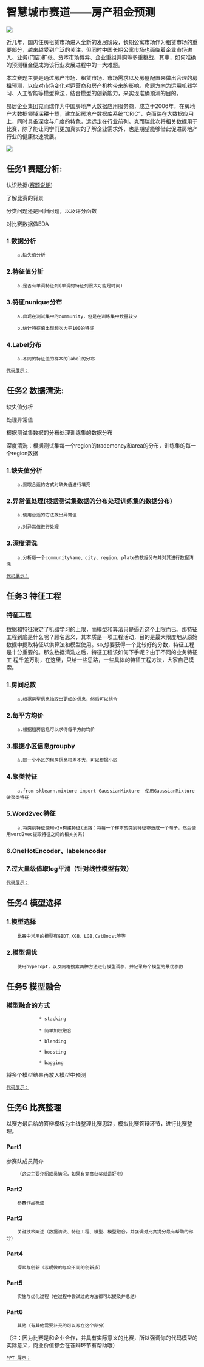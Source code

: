 #                                       智慧城市赛道——房产租金预测

![](https://2019ai.futurelab.tv/storage/app/media/banner.jpg)

近几年，国内住房租赁市场进入全新的发展阶段，长期公寓市场作为租赁市场的重要部分，越来越受到广泛的关注。但同时中国长期公寓市场也面临着企业市场进入、业务(门店)扩张、资本市场博弈、企业重组并购等多重挑战，其中，如何准确的预测租金便成为该行业发展进程中的一大难题。

本次赛题主要是通过房产市场、租赁市场、市场需求以及房屋配置来做出合理的房租预测，以应对市场变化对运营商和房产机构带来的影响。命题方向为运用机器学习、人工智能等模型算法，结合模型的创新能力，来实现准确预测的目的。

易居企业集团克而瑞作为中国房地产大数据应用服务商，成立于2006年，在房地产大数据领域深耕十载，建立起房地产数据库系统“CRIC”，克而瑞在大数据应用上，同时具备深度与广度的特色，远远走在行业前列。克而瑞此次将相关数据用于比赛，除了能让同学们更加真实的了解企业需求外，也是期望能够借此促进房地产行业的健康快速发展。

![](https://2019ai.futurelab.tv/storage/app/media/WechatIMG441.png)


## 任务1 赛题分析:


认识数据([赛题说明](https://2019ai.futurelab.tv/contest_detail/3#contest_index))

了解比赛的背景

分类问题还是回归问题，以及评分函数

对比赛数据做EDA

### 1.数据分析

        a.缺失值分析

### 2.特征值分析

        a.是否有单调特征列(单调的特征列很大可能是时间)

### 3.特征nunique分布

        a.出现在测试集中的community，但是在训练集中数量较少

        b.统计特征值出现频次大于100的特征

### 4.Label分布

        a.不同的特征值的样本的label的分布

[`代码展示：`](https://github.com/ZhangHongBo2019/Data-analysis-competition-1/blob/master/Part_1_EDA.ipynb)

## 任务2 数据清洗:

缺失值分析

处理异常值

根据测试集数据的分布处理训练集的数据分布

深度清洗：根据测试集每一个region的trademoney和area的分布，训练集的每一个region数据

### 1.缺失值分析

        a.采取合适的方式对缺失值进行填充

### 2.异常值处理(根据测试集数据的分布处理训练集的数据分布)

        a.使用合适的方法找出异常值
        
        b.对异常值进行处理

### 3.深度清洗

        a.分析每一个communityName、city、region、plate的数据分布并对其进行数据清洗

[`代码展示：`](https://github.com/ZhangHongBo2019/Data-analysis-competition-1/blob/master/Part_2_DC.ipynb)

## 任务3 特征工程

### 特征工程
数据和特征决定了机器学习的上限，而模型和算法只是逼近这个上限而已。那特征工程到底是什么呢？顾名思义，其本质是一项工程活动，目的是最大限度地从原始
数据中提取特征以供算法和模型使用。so,想要获得一个比较好的分数，特征工程是十分重要的。那么数据清洗之后，特征工程该如何下手呢？由于不同的业务特征工
程千差万别，在这里，只给一些思路，一些具体的特征工程方法，大家自己摸索。

### 1.房间总数

        a.根据房型信息抽取出更细的信息，然后可以组合

### 2.每平方均价

        a.根据租房信息可以求得每平方的均价

### 3.根据小区信息groupby

        a.同一个小区的租房信息相差不大，可以根据小区

### 4.聚类特征

        a.from sklearn.mixture import GaussianMixture  使用GaussianMixture做聚类特征

### 5.Word2vec特征

        a.将类别特征使用w2v构建特征(思路：将每一个样本的类别特征够造成一个句子，然后使用word2vec提取特征之间的相关关系)

### 6.OneHotEncoder、labelencoder

### 7.过大量级值取log平滑（针对线性模型有效）

[`代码展示：`]()

## 任务4 模型选择

### 1.模型选择

        比赛中常用的模型有GBDT,XGB，LGB,CatBoost等等

### 2.模型调优

        使用hyperopt，以及网格搜索两种方法进行模型调参，并记录每个模型的最优参数

## 任务5 模型融合

### 模型融合的方式

                * stacking

                * 简单加权融合

                * blending

                * boosting

                * bagging

将多个模型结果再放入模型中预测

[`代码展示：`]()


## 任务6 比赛整理

以赛方最后给的答辩模板为主线整理比赛思路，模拟比赛答辩环节，进行比赛整理。

### Part1

参赛队成员简介 

        （这边主要介绍成员情况，如果有竞赛获奖就最好啦）
 
### Part2

        参赛作品概述

### Part3

        关键技术阐述（数据清洗、特征工程、模型、模型融合，并强调对比赛提分最有帮助的部分）

### Part4

        探索与创新（写明做的与众不同的创新点）

### Part5

        实施与优化过程（在过程中尝试过的方法都可以提及并总结）

### Part6

        其他（有其他需要补充的可以写在这个部分）

（注：因为比赛是和企业合作，并具有实际意义的比赛，所以强调你的代码模型的实际意义，商业价值都会在答辩环节有帮助哦）

[`PPT 展示：`]()
